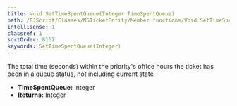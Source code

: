 ```yaml
---
title: Void SetTimeSpentQueue(Integer TimeSpentQueue)
path: /EJScript/Classes/NSTicketEntity/Member functions/Void SetTimeSpentQueue(Integer p_0)
intellisense: 1
classref: 1
sortOrder: 8167
keywords: SetTimeSpentQueue(Integer)
---
```



The total time (seconds) within the priority's office hours the ticket has been in a queue status, not including current state



* **TimeSpentQueue:** Integer
* **Returns:** Integer


